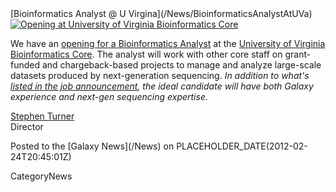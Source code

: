 <div class='newsItemHeader'>[Bioinformatics Analyst @ U Virgina](/News/BioinformaticsAnalystAtUVa)</div>

<div class='right'><a href='https://jobs.virginia.edu/applicants/jsp/shared/frameset/Frameset.jsp?time=1330113297920'><img src='/Images/Logos/UVaBioinformaticsCoreLogo.png' alt='Opening at University of Virginia Bioinformatics Core' /></a></div>

We have an [opening for a Bioinformatics Analyst](https://jobs.virginia.edu/applicants/jsp/shared/frameset/Frameset.jsp?time=1330113297920) at the [University of Virginia Bioinformatics Core](http://www.medicine.virginia.edu/research/cores/bioinformatics-core/uva-bioinformatics-core.html).  The analyst will work with other core staff on grant-funded and chargeback-based projects to manage and analyze large-scale datasets produced by next-generation sequencing.  *In addition to what's [listed in the job announcement](https://jobs.virginia.edu/applicants/jsp/shared/frameset/Frameset.jsp?time=1330113297920), the ideal candidate will have both Galaxy experience and next-gen sequencing expertise.*

[Stephen Turner](http://www.stephenturner.us/)<br />
Director

<div class='newsItemFooter'>Posted to the [Galaxy News](/News) on PLACEHOLDER_DATE(2012-02-24T20:45:01Z)</div>

CategoryNews
